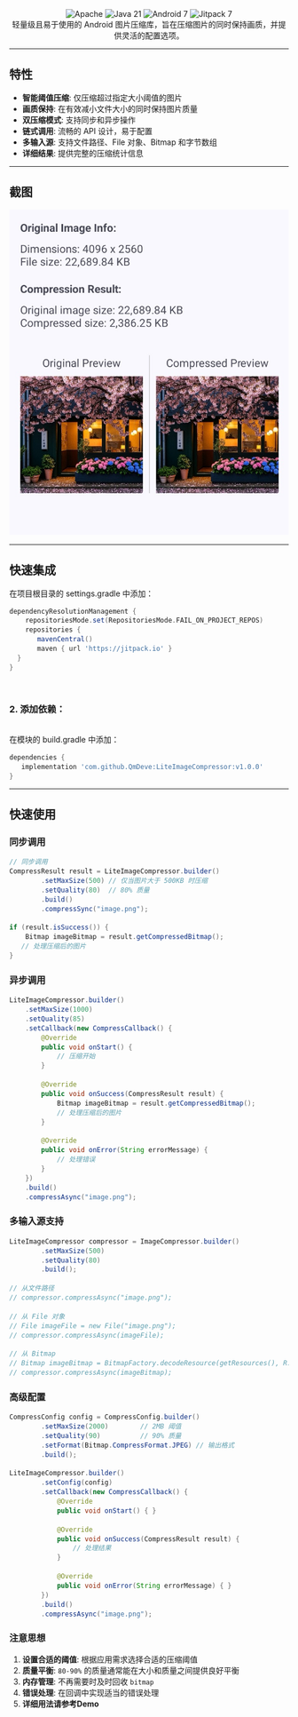 
<div align="center">
  <img src="https://img.shields.io/badge/License-Apache%202.0-blue.svg" alt="Apache"/>
  <img src="https://img.shields.io/badge/Java-21-orange?style=for-the-badge&logo=java" alt="Java 21"/>
  <img src="https://img.shields.io/badge/Android-7.0%2B-brightgreen.svg" alt="Android 7"/>
  <img src="https://jitpack.io/v/QmDeve/LiteImageCompressor.svg" alt="Jitpack 7"/>

  <br>
  轻量级且易于使用的 Android 图片压缩库，旨在压缩图片的同时保持画质，并提供灵活的配置选项。
  
</div>

---

## 特性

- **智能阈值压缩**: 仅压缩超过指定大小阈值的图片
- **画质保持**: 在有效减小文件大小的同时保持图片质量
- **双压缩模式**: 支持同步和异步操作
- **链式调用**: 流畅的 API 设计，易于配置
- **多输入源**: 支持文件路径、File 对象、Bitmap 和字节数组
- **详细结果**: 提供完整的压缩统计信息

---

## 截图
<div align="center">
  <img src="https://raw.githubusercontent.com/QmDeve/LiteImageCompressor/refs/heads/master/img/screenshot.png" alt="Screenshot"/>
</div>

---

## 快速集成

在项目根目录的 settings.gradle 中添加：

```gradle
dependencyResolutionManagement {
    repositoriesMode.set(RepositoriesMode.FAIL_ON_PROJECT_REPOS)
    repositories {
       mavenCentral()
       maven { url 'https://jitpack.io' }
  }
}
```

<br>

### 2. 添加依赖：
<br>
在模块的 build.gradle 中添加：

```gradle
dependencies {
   implementation 'com.github.QmDeve:LiteImageCompressor:v1.0.0'
}
```

---

## 快速使用
### 同步调用

```java
// 同步调用
CompressResult result = LiteImageCompressor.builder()
        .setMaxSize(500) // 仅当图片大于 500KB 时压缩
        .setQuality(80)  // 80% 质量
        .build()
        .compressSync("image.png");

if (result.isSuccess()) {
    Bitmap imageBitmap = result.getCompressedBitmap();
   // 处理压缩后的图片
}
```

### 异步调用
```java
LiteImageCompressor.builder()
    .setMaxSize(1000)
    .setQuality(85)
    .setCallback(new CompressCallback() {
        @Override
        public void onStart() {
            // 压缩开始
        }

        @Override
        public void onSuccess(CompressResult result) {
            Bitmap imageBitmap = result.getCompressedBitmap();
            // 处理压缩后的图片
        }

        @Override
        public void onError(String errorMessage) {
            // 处理错误
        }
    })
    .build()
    .compressAsync("image.png");
```

### 多输入源支持
```java
LiteImageCompressor compressor = ImageCompressor.builder()
        .setMaxSize(500)
        .setQuality(80)
        .build();

// 从文件路径
// compressor.compressAsync("image.png");

// 从 File 对象
// File imageFile = new File("image.png");
// compressor.compressAsync(imageFile);

// 从 Bitmap
// Bitmap imageBitmap = BitmapFactory.decodeResource(getResources(), R.drawable.image);
// compressor.compressAsync(imageBitmap);
```

### 高级配置
```java
CompressConfig config = CompressConfig.builder()
        .setMaxSize(2000)        // 2MB 阈值
        .setQuality(90)          // 90% 质量
        .setFormat(Bitmap.CompressFormat.JPEG) // 输出格式
        .build();

LiteImageCompressor.builder()
        .setConfig(config)
        .setCallback(new CompressCallback() {
            @Override
            public void onStart() { }
            
            @Override
            public void onSuccess(CompressResult result) {
                // 处理结果
            }
            
            @Override
            public void onError(String errorMessage) { }
        })
        .build()
        .compressAsync("image.png");
```

### 注意思想
1. **设置合适的阈值**: 根据应用需求选择合适的压缩阈值
2. **质量平衡**: `80-90%` 的质量通常能在大小和质量之间提供良好平衡
3. **内存管理**: 不再需要时及时回收 `bitmap`
4. **错误处理**: 在回调中实现适当的错误处理
5. **详细用法请参考Demo**
